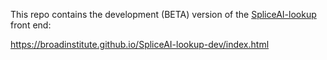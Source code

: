 This repo contains the development (BETA) version of the [SpliceAI-lookup](https://spliceailookup.broadinstitute.org) front end:

https://broadinstitute.github.io/SpliceAI-lookup-dev/index.html

